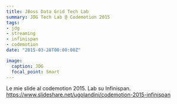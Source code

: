 ```yaml
---
title: JBoss Data Grid Tech Lab
summary: JDG Tech Lab @ Codemotion 2015
tags:
- jdg
- streaming
- infinispan
- codemotion
date: "2015-03-28T00:00:00Z"

image:
  caption: JDG
  focal_point: Smart
---
```


Le mie slide al codemotion 2015. Lab su Infinispan.
https://www.slideshare.net/ugolandini/codemotion-2015-infinispan
